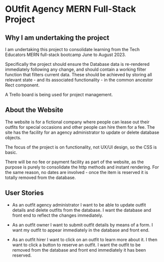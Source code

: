 # OUtfit Agency MERN Full-Stack Project

## Why I am undertaking the project

I am undertaking this project to consolidate learning from the Tech Educators MERN full-stack bootcamp June to August 2023.

Specifically the project should ensure the Database data is re-rendered immediately following any change, and should contain a working filter function that filters current data. These should be achieved by storing all relevant state - and its associated functionality - in the common ancestor Rect component.

A Trello board is being used for project management.

## About the Website

The website is for a fictional company where people can lease out their outfits for special occasions and other people can hire them for a fee. The site has the facility for an agency administrator to update or delete database objects.

The focus of the project is on functionality, not UX/UI design, so the CSS is basic.

There will be no fee or payment facility as part of the website, as the purpose is purely to consolidate the http methods and instant rendering. For the same reason, no dates are involved - once the item is reserved it is totally removed from the database.

## User Stories

- As an outfit agency administrator I want to be able to update outfit details and delete outfits from the database. I want the database and front end to reflect the changes immediately.

- As an outfit owner I want to submit outfit details by means of a form. I want my outfit to appear immediately in the database and front end.

- As an outfit hirer I want to click on an outfit to learn more about it. I then want to click a button to reserve an outfit. I want the outfit to be removed from the database and front end immediately it has been reserved.
